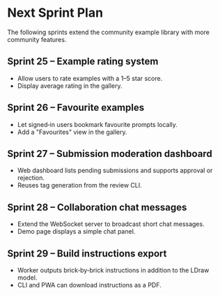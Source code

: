 # Next Sprint Plan

The following sprints extend the community example library with more community features.

## Sprint 25 – Example rating system
* Allow users to rate examples with a 1–5 star score.
* Display average rating in the gallery.

## Sprint 26 – Favourite examples
* Let signed‑in users bookmark favourite prompts locally.
* Add a "Favourites" view in the gallery.

## Sprint 27 – Submission moderation dashboard
* Web dashboard lists pending submissions and supports approval or rejection.
* Reuses tag generation from the review CLI.

## Sprint 28 – Collaboration chat messages
* Extend the WebSocket server to broadcast short chat messages.
* Demo page displays a simple chat panel.

## Sprint 29 – Build instructions export
* Worker outputs brick‑by‑brick instructions in addition to the LDraw model.
* CLI and PWA can download instructions as a PDF.
